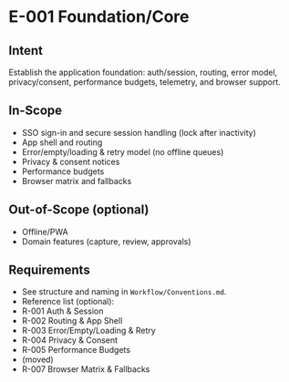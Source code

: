 # E-001 Foundation/Core

## Intent
Establish the application foundation: auth/session, routing, error model, privacy/consent, performance budgets, telemetry, and browser support.

## In-Scope
- SSO sign-in and secure session handling (lock after inactivity)
- App shell and routing
- Error/empty/loading & retry model (no offline queues)
- Privacy & consent notices
- Performance budgets
- Browser matrix and fallbacks

## Out-of-Scope (optional)
- Offline/PWA
- Domain features (capture, review, approvals)

## Requirements
- See structure and naming in `Workflow/Conventions.md`.
- Reference list (optional):
- R-001 Auth & Session
- R-002 Routing & App Shell
- R-003 Error/Empty/Loading & Retry
- R-004 Privacy & Consent
- R-005 Performance Budgets
- (moved)
- R-007 Browser Matrix & Fallbacks
